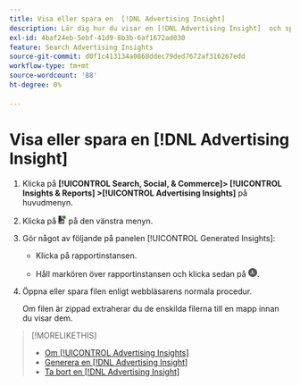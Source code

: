 ```yaml
---
title: Visa eller spara en  [!DNL Advertising Insight]
description: Lär dig hur du visar en [!DNL Advertising Insight]  och sparar den i en fil.
exl-id: 4baf24eb-5ebf-41d9-8b3b-6af1672ad030
feature: Search Advertising Insights
source-git-commit: d0f1c413134a0868ddec79ded7672af316267edd
workflow-type: tm+mt
source-wordcount: '88'
ht-degree: 0%

---
```


# Visa eller spara en [!DNL Advertising Insight]

1. Klicka på **[!UICONTROL Search, Social, & Commerce]> [!UICONTROL Insights & Reports] >[!UICONTROL Advertising Insights]** på huvudmenyn.

2. Klicka på ![Rapporter](/help/search-social-commerce/assets/insight-reports.png "Rapporter") på den vänstra menyn.

3. Gör något av följande på panelen [!UICONTROL Generated Insights]:

   * Klicka på rapportinstansen.

   * Håll markören över rapportinstansen och klicka sedan på ![Hämta](/help/search-social-commerce/assets/insight-download.png "Hämta").

4. Öppna eller spara filen enligt webbläsarens normala procedur.

   Om filen är zippad extraherar du de enskilda filerna till en mapp innan du visar dem.

>[!MORELIKETHIS]
>
>* [Om [!UICONTROL Advertising Insights]](insight-about.md)
>* [Generera en [!DNL Advertising Insight]](insight-generate.md)
>* [Ta bort en [!DNL Advertising Insight]](insight-delete.md)
